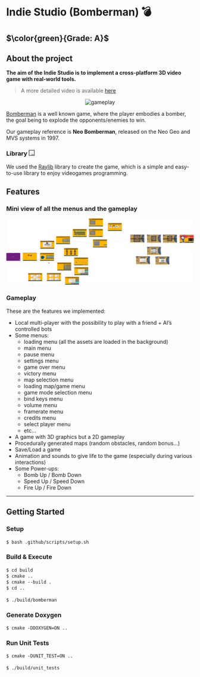 # Indie Studio (Bomberman) :bomb:

## $\color{green}{Grade: A}$

## About the project

**The aim of the Indie Studio is to implement a cross-platform 3D video game with real-world tools.**

> A more detailed video is available [here](https://www.youtube.com/watch?v=_IWi5skP5Hg)

<div align="center">

![gameplay](./Ressources/sprites/game.gif)
  
</div>

[Bomberman](https://en.wikipedia.org/wiki/Bomberman) is a well known game, where the player embodies a bomber, the goal being to explode the opponents/enemies to win.

Our gameplay reference is **Neo Bomberman**, released on the Neo Geo and MVS systems in 1997.

### Library <img src="./Ressources/sprites/Raylib_logo.png" height="15">

We used the [Raylib](https://www.raylib.com) library to create the game, which is a simple and easy-to-use library to enjoy videogames programming.

## Features

### Mini view of all the menus and the gameplay

<div align="center">

![schema](./Ressources/sprites/schema.png)

</div>

### Gameplay

These are the features we implemented:

- Local multi-player with the possibility to play with a friend + AI’s controlled bots
- Some menus:
  - loading menu (all the assets are loaded in the background)
  - main menu
  - pause menu
  - settings menu
  - game over menu
  - victory menu
  - map selection menu
  - loading map/game menu
  - game mode selection menu
  - bind keys menu
  - volume menu
  - framerate menu
  - credits menu
  - select player menu
  - etc...
- A game with 3D graphics but a 2D gameplay
- Procedurally generated maps (random obstacles, random bonus...)
- Save/Load a game
- Animation and sounds to give life to the game (especially during various interactions)
- Some Power-ups:
  - Bomb Up / Bomb Down
  - Speed Up / Speed Down
  - Fire Up / Fire Down

---

## Getting Started

### Setup
```
$ bash .github/scripts/setup.sh
```

### Build & Execute
```
$ cd build
$ cmake ..
$ cmake --build .
$ cd ..

$ ./build/bomberman
```

### Generate Doxygen
```
$ cmake -DDOXYGEN=ON ..
```

### Run Unit Tests
```
$ cmake -DUNIT_TEST=ON ..

$ ./build/unit_tests
```
